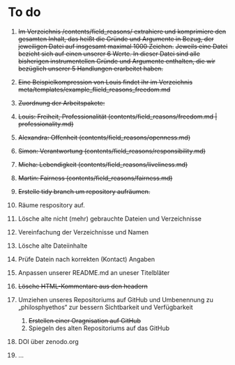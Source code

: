 # To do
1. ~~Im Verzeichnis /contents/field_reasons/ extrahiere und komprimiere den gesamten Inhalt, das heißt die Gründe und Argumente in Bezug, der jeweiligen Datei auf insgesamt maximal 1000 Zeichen.~~
~~Jeweils eine Datei bezieht sich auf einen unserer 6 Werte.
In dieser Datei sind alle bisherigen instrumentellen Gründe und Argumente enthalten, die wir bezüglich unserer 5 Handlungen erarbeitet haben.~~

2. ~~Eine Beispielkompression von Louis findet ihr im Verzeichnis
meta/templates/example_flield_reasons_freedom.md~~

3. ~~Zuordnung der Arbeitspakete:~~
  1. ~~Louis: Freiheit, Professionalität (contents/field_reasons/freedom.md | professionality.md)~~
  2. ~~Alexandra: Offenheit (contents/field_reasons/openness.md)~~
  3. ~~Simon: Verantwortung (contents/field_reasons/responsibility.md)~~
  4. ~~Micha: Lebendigkeit (contents/field_reasons/liveliness.md)~~
  5. ~~Martin: Fairness (contents/field_reasons/fairness.md)~~

4. ~~Erstelle tidy branch um repository aufräumen.~~
5. Räume respository auf.
  1. Lösche alte nicht (mehr) gebrauchte Dateien und Verzeichnisse
  2. Vereinfachung der Verzeichnisse und Namen
  3. Lösche alte Dateiinhalte
  4. Prüfe Datein nach korrekten (Kontact) Angaben
  5. Anpassen unserer README.md an uneser Titelbläter
  6. ~~Lösche HTML-Kommentare aus den headern~~

6. Umziehen unseres Repositoriums auf GitHub und Umbenennung zu „philosphyethos“ zur bessern Sichtbarkeit und Verfügbarkeit
    1. ~~Erstellen einer Oragnisation auf GitHub~~
    2. Spiegeln des alten Repositoriums auf das GitHub

7. DOI über zenodo.org

8. …
